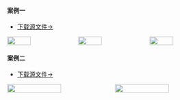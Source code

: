 #### 案例一

+ <a href="../file/5168.xlsx">下载源文件-></a>

<div style="display: flex;">
  <img src="https://raw.gitmirror.com/lqingjin/zuopinji/main/img/xq1.jpg" width="33%"></img>
  <img src="https://raw.gitmirror.com/lqingjin/zuopinji/main/img/xq2.jpg" width="33%"></img>
  <img src="https://raw.gitmirror.com/lqingjin/zuopinji/main/img/xq3.jpg" width="33%"></img>
</div>

#### 案例二

+ <a href="../file/6010.xlsx">下载源文件-></a>

<div style="display: flex;">
  <img src="https://raw.gitmirror.com/lqingjin/zuopinji/main/img/xq4.jpg" width="50%"></img>
  <img src="https://raw.gitmirror.com/lqingjin/zuopinji/main/img/xq5.jpg" width="50%"></img>
</div>